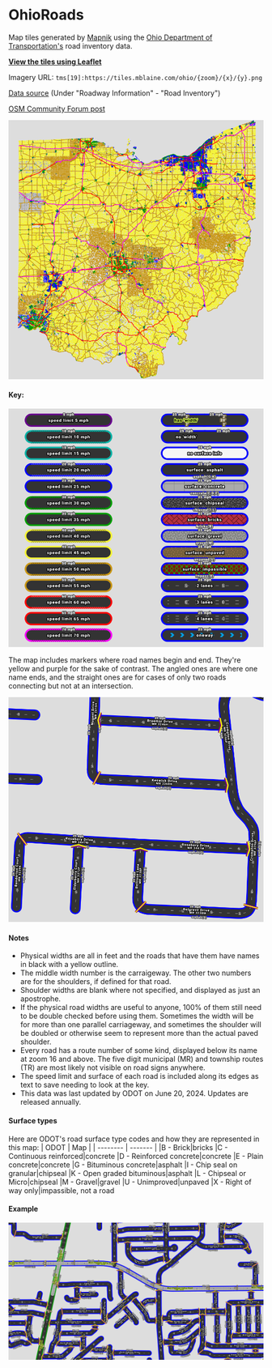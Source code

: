 # OhioRoads

Map tiles generated by [Mapnik](https://mapnik.org/) using the [Ohio Department of Transportation's](https://gis.dot.state.oh.us/tims/) road inventory data.

**[View the tiles using Leaflet](https://mblaine.github.io/OhioRoads/)**

Imagery URL: `tms[19]:https://tiles.mblaine.com/ohio/{zoom}/{x}/{y}.png`

[Data source](https://gis.dot.state.oh.us/tims/Data/Download) (Under "Roadway Information" - "Road Inventory")

[OSM Community Forum post](https://community.openstreetmap.org/t/road-map-tiles-from-ohio-government-data/115997)

<img src="screenshots/state.png" alt="Ohio's roads" style="width:600px" />

#### Key:
<img src="screenshots/key.png" alt="Map key" style="width:600px" />

The map includes markers where road names begin and end. They're yellow and purple for the sake of contrast. The angled ones are where one name ends, and the straight ones are for cases of only two roads connecting but not at an intersection.

<img src="screenshots/example1.png" alt="Example of two lane roads with various names" style="width:600px" />

#### Notes

* Physical widths are all in feet and the roads that have them have names in black with a yellow outline.
* The middle width number is the carraigeway. The other two numbers are for the shoulders, if defined for that road.
* Shoulder widths are blank where not specified, and displayed as just an apostrophe.
* If the physical road widths are useful to anyone, 100% of them still need to be double checked before using them. Sometimes the width will be for more than one parallel carriageway, and sometimes the shoulder will be doubled or otherwise seem to represent more than the actual paved shoulder.
* Every road has a route number of some kind, displayed below its name at zoom 16 and above. The five digit municipal (MR) and township routes (TR) are most likely not visible on road signs anywhere.
* The speed limit and surface of each road is included along its edges as text to save needing to look at the key.
* This data was last updated by ODOT on June 20, 2024. Updates are released annually.

#### Surface types
Here are ODOT's road surface type codes and how they are represented in this map:
| ODOT | Map |
| -------- | ------- |
|B - Brick|bricks
|C - Continuous reinforced|concrete
|D - Reinforced concrete|concrete
|E - Plain concrete|concrete
|G - Bituminous concrete|asphalt
|I - Chip seal on granular|chipseal
|K - Open graded bituminous|asphalt
|L - Chipseal or Micro|chipseal
|M - Gravel|gravel
|U - Unimproved|unpaved
|X - Right of way only|impassible, not a road

#### Example
![Roads with multiple speed limit and surface types](screenshots/example2.png)

